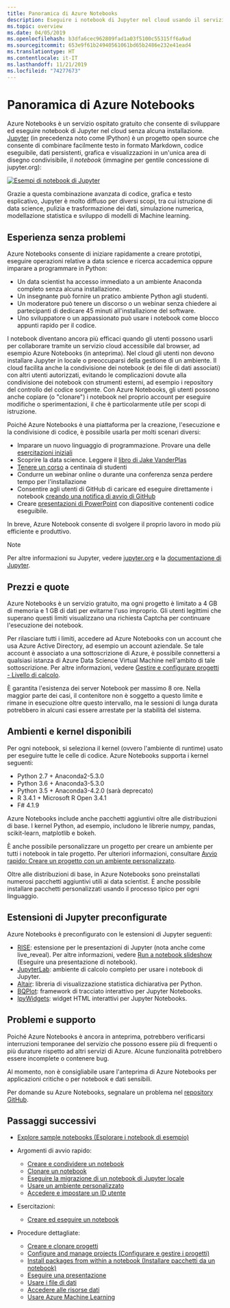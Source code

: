 ```yaml
---
title: Panoramica di Azure Notebooks
description: Eseguire i notebook di Jupyter nel cloud usando il servizio Azure Notebooks gratuito, in cui non è necessaria alcuna installazione o configurazione.
ms.topic: overview
ms.date: 04/05/2019
ms.openlocfilehash: b3dfa6cec962809fad1a03f5100c55315ff6a9ad
ms.sourcegitcommit: 653e9f61b24940561061bd65b2486e232e41ead4
ms.translationtype: HT
ms.contentlocale: it-IT
ms.lasthandoff: 11/21/2019
ms.locfileid: "74277673"
---
```

# <a name="overview-of-azure-notebooks"></a>Panoramica di Azure Notebooks

Azure Notebooks è un servizio ospitato gratuito che consente di sviluppare ed eseguire notebook di Jupyter nel cloud senza alcuna installazione. [Jupyter](https://jupyter.org/) (in precedenza noto come IPython) è un progetto open source che consente di combinare facilmente testo in formato Markdown, codice eseguibile, dati persistenti, grafica e visualizzazioni in un'unica area di disegno condivisibile, il *notebook* (immagine per gentile concessione di jupyter.org):

[![Esempi di notebook di Jupyter](https://jupyter.org/assets/jupyterpreview.png)](https://jupyter.org/assets/jupyterpreview.png#lightbox)

Grazie a questa combinazione avanzata di codice, grafica e testo esplicativo, Jupyter è molto diffuso per diversi scopi, tra cui istruzione di data science, pulizia e trasformazione dei dati, simulazione numerica, modellazione statistica e sviluppo di modelli di Machine learning.

## <a name="hassle-free-experience"></a>Esperienza senza problemi

Azure Notebooks consente di iniziare rapidamente a creare prototipi, eseguire operazioni relative a data science e ricerca accademica oppure imparare a programmare in Python:

- Un data scientist ha accesso immediato a un ambiente Anaconda completo senza alcuna installazione.
- Un insegnante può fornire un pratico ambiente Python agli studenti.
- Un moderatore può tenere un discorso o un webinar senza chiedere ai partecipanti di dedicare 45 minuti all'installazione del software.
- Uno sviluppatore o un appassionato può usare i notebook come blocco appunti rapido per il codice.

I notebook diventano ancora più efficaci quando gli utenti possono usarli per collaborare tramite un servizio cloud accessibile dal browser, ad esempio Azure Notebooks (in anteprima). Nel cloud gli utenti non devono installare Jupyter in locale o preoccuparsi della gestione di un ambiente. Il cloud facilita anche la condivisione dei notebook (e dei file di dati associati) con altri utenti autorizzati, evitando le complicazioni dovute alla condivisione dei notebook con strumenti esterni, ad esempio i repository del controllo del codice sorgente. Con Azure Notebooks, gli utenti possono anche copiare (o "clonare") i notebook nel proprio account per eseguire modifiche o sperimentazioni, il che è particolarmente utile per scopi di istruzione.

Poiché Azure Notebooks è una piattaforma per la creazione, l'esecuzione e la condivisione di codice, è possibile usarla per molti scenari diversi:

- Imparare un nuovo linguaggio di programmazione. Provare una delle [esercitazioni iniziali](https://notebooks.azure.com/Microsoft/projects/samples/html/Introduction%20to%20Python.ipynb)
- Scoprire la data science. Leggere il [libro di Jake VanderPlas](https://notebooks.azure.com/jakevdp/projects/PythonDataScienceHandbook)
- [Tenere un corso](https://notebooks.azure.com/garth-wells/projects/CUED-IA-Computing-Michaelmas) a centinaia di studenti
- Condurre un webinar online o durante una conferenza senza perdere tempo per l'installazione 
- Consentire agli utenti di GitHub di caricare ed eseguire direttamente i notebook [creando una notifica di avvio di GitHub](https://notebooks.azure.com/help/projects/sharing/create-a-github-badge)
- Creare [presentazioni di PowerPoint](https://notebooks.azure.com/help/jupyter-notebooks/slides) con diapositive contenenti codice eseguibile.

In breve, Azure Notebook consente di svolgere il proprio lavoro in modo più efficiente e produttivo.

> [!Note]
> Per altre informazioni su Jupyter, vedere [jupyter.org](https://jupyter.org/) e la [documentazione di Jupyter](https://jupyter-notebook.readthedocs.io/en/latest/).

## <a name="pricing-and-quotas"></a>Prezzi e quote

Azure Notebooks è un servizio gratuito, ma ogni progetto è limitato a 4 GB di memoria e 1 GB di dati per evitarne l'uso improprio. Gli utenti legittimi che superano questi limiti visualizzano una richiesta Captcha per continuare l'esecuzione dei notebook.

Per rilasciare tutti i limiti, accedere ad Azure Notebooks con un account che usa Azure Active Directory, ad esempio un account aziendale. Se tale account è associato a una sottoscrizione di Azure, è possibile connettersi a qualsiasi istanza di Azure Data Science Virtual Machine nell'ambito di tale sottoscrizione. Per altre informazioni, vedere [Gestire e configurare progetti - Livello di calcolo](configure-manage-azure-notebooks-projects.md#compute-tier).

È garantita l'esistenza dei server Notebook per massimo 8 ore. Nella maggior parte dei casi, il contenitore non è soggetto a questo limite e rimane in esecuzione oltre questo intervallo, ma le sessioni di lunga durata potrebbero in alcuni casi essere arrestate per la stabilità del sistema.

## <a name="available-kernels-and-environments"></a>Ambienti e kernel disponibili

Per ogni notebook, si seleziona il kernel (ovvero l'ambiente di runtime) usato per eseguire tutte le celle di codice. Azure Notebooks supporta i kernel seguenti:

- Python 2.7 + Anaconda2-5.3.0
- Python 3.6 + Anaconda3-5.3.0
- Python 3.5 + Anaconda3-4.2.0 (sarà deprecato)
- R 3.4.1 + Microsoft R Open 3.4.1
- F# 4.1.9

Azure Notebooks include anche pacchetti aggiuntivi oltre alle distribuzioni di base. I kernel Python, ad esempio, includono le librerie numpy, pandas, scikit-learn, matplotlib e bokeh.

È anche possibile personalizzare un progetto per creare un ambiente per tutti i notebook in tale progetto. Per ulteriori informazioni, consultare [Avvio rapido: Creare un progetto con un ambiente personalizzato](quickstart-create-jupyter-notebook-project-environment.md).

Oltre alle distribuzioni di base, in Azure Notebooks sono preinstallati numerosi pacchetti aggiuntivi utili ai data scientist. È anche possibile installare pacchetti personalizzati usando il processo tipico per ogni linguaggio.

## <a name="pre-configured-jupyter-extensions"></a>Estensioni di Jupyter preconfigurate

Azure Notebooks è preconfigurato con le estensioni di Jupyter seguenti:

- [RISE](https://github.com/damianavila/RISE): estensione per le presentazioni di Jupyter (nota anche come live_reveal). Per altre informazioni, vedere [Run a notebook slideshow](present-jupyter-notebooks-slideshow.md) (Eseguire una presentazione di notebook).
- [JupyterLab](https://github.com/jupyterlab/jupyterlab): ambiente di calcolo completo per usare i notebook di Jupyter.
- [Altair](https://github.com/ellisonbg/altair): libreria di visualizzazione statistica dichiarativa per Python.
- [BQPlot](https://github.com/bloomberg/bqplot): framework di tracciato interattivo per Jupyter Notebooks.
- [IpyWidgets](https://github.com/jupyter-widgets/ipywidgets): widget HTML interattivi per Jupyter Notebooks.

## <a name="issues-and-getting-help"></a>Problemi e supporto

Poiché Azure Notebooks è ancora in anteprima, potrebbero verificarsi interruzioni temporanee del servizio che possono essere più di frequenti o più durature rispetto ad altri servizi di Azure. Alcune funzionalità potrebbero essere incomplete o contenere bug.

Al momento, non è consigliabile usare l'anteprima di Azure Notebooks per applicazioni critiche o per notebook e dati sensibili.

Per domande su Azure Notebooks, segnalare un problema nel [repository GitHub](https://github.com/Microsoft/AzureNotebooks/issues).

## <a name="next-steps"></a>Passaggi successivi  

- [Explore sample notebooks (Esplorare i notebook di esempio)](azure-notebooks-samples.md)

- Argomenti di avvio rapido:

  - [Creare e condividere un notebook](quickstart-create-share-jupyter-notebook.md)
  - [Clonare un notebook](quickstart-clone-jupyter-notebook.md)
  - [Eseguire la migrazione di un notebook di Jupyter locale](quickstart-migrate-local-jupyter-notebook.md)
  - [Usare un ambiente personalizzato](quickstart-create-jupyter-notebook-project-environment.md)
  - [Accedere e impostare un ID utente](quickstart-sign-in-azure-notebooks.md)

- Esercitazioni:

  - [Creare ed eseguire un notebook](tutorial-create-run-jupyter-notebook.md  )

- Procedure dettagliate:
  
  - [Creare e clonare progetti](create-clone-jupyter-notebooks.md)
  - [Configure and manage projects (Configurare e gestire i progetti)](configure-manage-azure-notebooks-projects.md)
  - [Install packages from within a notebook (Installare pacchetti da un notebook)](install-packages-jupyter-notebook.md)
  - [Eseguire una presentazione](present-jupyter-notebooks-slideshow.md)
  - [Usare i file di dati](work-with-project-data-files.md)
  - [Accedere alle risorse dati](access-data-resources-jupyter-notebooks.md)
  - [Usare Azure Machine Learning](use-machine-learning-services-jupyter-notebooks.md)
